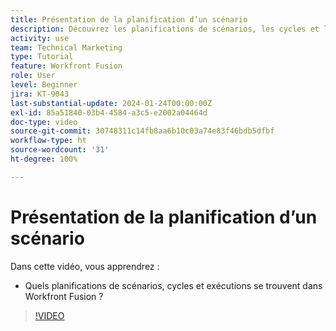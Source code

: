 ```yaml
---
title: Présentation de la planification d’un scénario
description: Découvrez les planifications de scénarios, les cycles et les exécutions dans  [!DNL Adobe Workfront Fusion].
activity: use
team: Technical Marketing
type: Tutorial
feature: Workfront Fusion
role: User
level: Beginner
jira: KT-9043
last-substantial-update: 2024-01-24T00:00:00Z
exl-id: 85a51840-03b4-4584-a3c5-e2002a04464d
doc-type: video
source-git-commit: 30748311c14fb8aa6b10c03a74e83f46bdb5dfbf
workflow-type: ht
source-wordcount: '31'
ht-degree: 100%

---
```


# Présentation de la planification d’un scénario

Dans cette vidéo, vous apprendrez :

* Quels planifications de scénarios, cycles et exécutions se trouvent dans Workfront Fusion ?

>[!VIDEO](https://video.tv.adobe.com/v/335284/?quality=12&learn=on)
